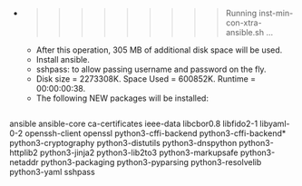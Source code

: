 * >>>>>>>>> Running inst-min-con-xtra-ansible.sh ...
  * After this operation, 305 MB of additional disk space will be used.
  * Install ansible.
  * sshpass: to allow passing username and password on the fly.
  * Disk size = 2273308K. Space Used = 600852K. Runtime = 00:00:00:38.
  * The following NEW packages will be installed:
  ```bash
ansible ansible-core ca-certificates ieee-data libcbor0.8
libfido2-1 libyaml-0-2 openssh-client openssl python3-cffi-backend
python3-cffi-backend* python3-cryptography python3-distutils python3-dnspython python3-httplib2
python3-jinja2 python3-lib2to3 python3-markupsafe python3-netaddr python3-packaging
python3-pyparsing python3-resolvelib python3-yaml sshpass
  ```
